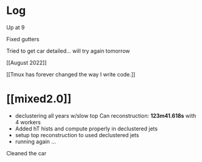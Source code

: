 


# Log

Up at 9

Fixed gutters

Tried to get car detailed... will try again tomorrow

[[August 2022]]


[[Tmux has forever changed the way I write code.]]

# [[mixed2.0]]
- declustering all years w/slow top Can reconstruction: **123m41.618s** with 4 workers
- Added hT hists and compute properly in declustered jets
- setup top reconstruction to used declustered jets
- running again ... 

Cleaned the car


   
   